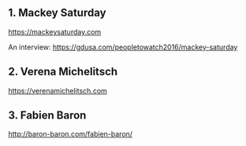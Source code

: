## 1. Mackey Saturday
https://mackeysaturday.com

An interview: https://gdusa.com/peopletowatch2016/mackey-saturday 

## 2. Verena Michelitsch
https://verenamichelitsch.com

## 3. Fabien Baron
http://baron-baron.com/fabien-baron/
